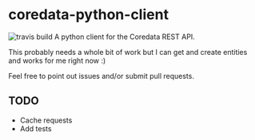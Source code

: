 coredata-python-client
======================
![travis build](https://travis-ci.org/koddsson/coredata-python-client.svg?branch=master)
A python client for the Coredata REST API.

This probably needs a whole bit of work but I can get and create entities and
works for me right now :)

Feel free to point out issues and/or submit pull requests.

TODO
----
- Cache requests
- Add tests
